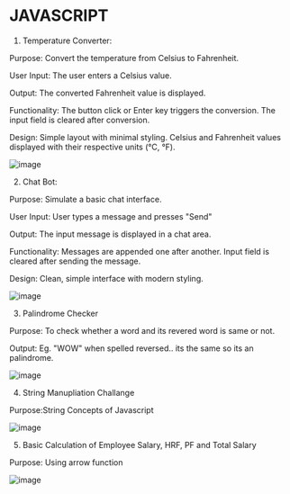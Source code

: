 # JAVASCRIPT
1. Temperature Converter:

Purpose: Convert the temperature from Celsius to Fahrenheit.

User Input: The user enters a Celsius value.

Output: The converted Fahrenheit value is displayed.

Functionality:
The button click or Enter key triggers the conversion.
The input field is cleared after conversion.

Design:
Simple layout with minimal styling.
Celsius and Fahrenheit values displayed with their respective units (°C, °F).


![image](https://github.com/user-attachments/assets/81681302-fe71-4fce-8427-0fd77a8c4c70)



2. Chat Bot:


Purpose: Simulate a basic chat interface.

User Input: User types a message and presses "Send"

Output: The input message is displayed in a chat area.

Functionality:
Messages are appended one after another.
Input field is cleared after sending the message.

Design:
Clean, simple interface with modern styling.

![image](https://github.com/user-attachments/assets/0db3ef35-5c1b-403b-94bb-0bb9c81d0ca0)

3. Palindrome Checker


Purpose: To check whether a word and its revered word is same or not.

Output: Eg. "WOW" when spelled reversed.. its the same so its an palindrome.

![image](https://github.com/user-attachments/assets/9474cd36-9636-48f9-a2c9-ae7a27ab6946)


4. String Manupliation Challange

Purpose:String Concepts of Javascript

![image](https://github.com/user-attachments/assets/05e854c5-7408-4a20-ac40-f007e881b8f7)


5. Basic Calculation of Employee Salary, HRF, PF and Total Salary

Purpose: Using arrow function 

![image](https://github.com/user-attachments/assets/81a2c6f2-60e0-4c18-9767-176bdc58b2cd)


